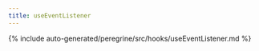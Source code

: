 ```yaml
---
title: useEventListener
---
```


<!--
The reference doc content is generated automatically from the source code.
To update this section, update the doc blocks in the source code
-->

{% include auto-generated/peregrine/src/hooks/useEventListener.md %}

